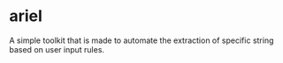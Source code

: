 # ariel
A simple toolkit that is made to automate the extraction of specific string based on user input rules.
